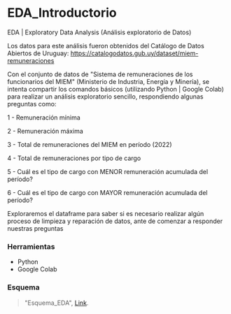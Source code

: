 # EDA_Introductorio
EDA | Exploratory Data Analysis (Análisis exploratorio de Datos)

Los datos para este análisis fueron obtenidos del Catálogo de Datos Abiertos de Uruguay: https://catalogodatos.gub.uy/dataset/miem-remuneraciones

Con el conjunto de datos de "Sistema de remuneraciones de los funcionarios del MIEM" (Ministerio de Industria, Energía y Minería), se intenta compartir los comandos básicos (utilizando Python | Google Colab) para realizar un análisis exploratorio sencillo, respondiendo algunas preguntas como:

1 - Remuneración mínima

2 - Remuneración máxima

3 - Total de remuneraciones del MIEM en período (2022)

4 - Total de remuneraciones por tipo de cargo

5 - Cuál es el tipo de cargo con MENOR remuneración acumulada del período?

6 - Cuál es el tipo de cargo con MAYOR remuneración acumulada del período?

Exploraremos el dataframe para saber si es necesario realizar algún proceso de limpieza y reparación de datos, ante de comenzar a responder nuestras preguntas

### Herramientas
- Python
- Google Colab

### Esquema
> "Esquema_EDA", [Link](https://github.com/noemack/EDA_Intro_MIEM/blob/main/EDA_Intro_MIEM.pdf).
